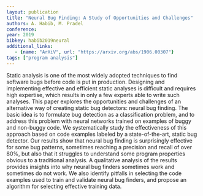 ```yaml
---
layout: publication
title: "Neural Bug Finding: A Study of Opportunities and Challenges"
authors: A. Habib, M. Pradel
conference: 
year: 2019
bibkey: habib2019neural
additional_links:
   - {name: "ArXiV", url: "https://arxiv.org/abs/1906.00307"}
tags: ["program analysis"]
---
```

Static analysis is one of the most widely adopted techniques to find software bugs before code is put in production. Designing and implementing effective and efficient static analyses is difficult and requires high expertise, which results in only a few experts able to write such analyses. This paper explores the opportunities and challenges of an alternative way of creating static bug detectors: neural bug finding. The basic idea is to formulate bug detection as a classification problem, and to address this problem with neural networks trained on examples of buggy and non-buggy code. We systematically study the effectiveness of this approach based on code examples labeled by a state-of-the-art, static bug detector. Our results show that neural bug finding is surprisingly effective for some bug patterns, sometimes reaching a precision and recall of over 80%, but also that it struggles to understand some program properties obvious to a traditional analysis. A qualitative analysis of the results provides insights into why neural bug finders sometimes work and sometimes do not work. We also identify pitfalls in selecting the code examples used to train and validate neural bug finders, and propose an algorithm for selecting effective training data. 
